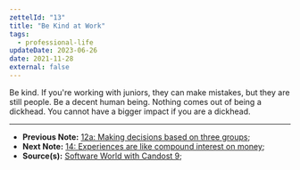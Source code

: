 ```yaml
---
zettelId: "13"
title: "Be Kind at Work"
tags:
  - professional-life
updateDate: 2023-06-26
date: 2021-11-28
external: false
---
```


Be kind. If you're working with juniors, they can make mistakes, but they are still people. Be a decent human being. Nothing comes out of being a dickhead. You cannot have a bigger impact if you are a dickhead.

---

- **Previous Note:** [12a: Making decisions based on three groups](/notes/12a/);
- **Next Note:** [14: Experiences are like compound interest on money](/notes/14/);
- **Source(s):** [Software World with Candost 9](/podcast/9-engineering-career-path/);
